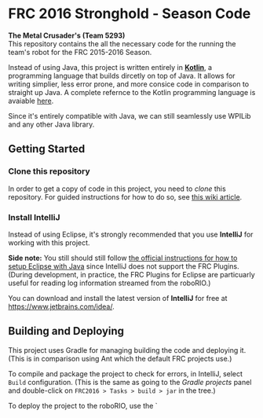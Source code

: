 # FRC 2016 Stronghold - Season Code
 
**The Metal Crusader's (Team 5293)**  
This repository contains the all the necessary code for the running the team's robot for the FRC 2015-2016 Season.

Instead of using Java, this project is written entirely in [**Kotlin**](https://kotlinlang.org/), a programming language that builds dircetly on top of Java. It allows for writing simplier, less error prone, and more consice code in comparison to straight up Java. A complete refernce to the Kotlin programming language is avaiable [here](https://kotlinlang.org/docs/reference/).

Since it's entirely compatible with Java, we can still seamlessly use WPILib and any other Java library.

## Getting Started

### Clone this repository
In order to get a copy of code in this project, you need to *clone* this repository. For guided instructions for how to do so, see [this wiki article]().

### Install IntelliJ
Instead of using Eclipse, it's strongly recommended that you use **IntelliJ** for working with this project. 

**Side note:** You still should still follow [the official instructions for how to setup Eclipse with Java][1] since IntelliJ does not support the FRC Plugins. (During development, in practice, the FRC Plugins for Eclipse are particuarly useful for reading log information streamed from the roboRIO.)

You can download and install the latest version of **IntelliJ** for free at https://www.jetbrains.com/idea/.

## Building and Deploying
This project uses Gradle for managing building the code and deploying it. (This is in comparison using Ant which the default FRC projects use.)

To compile and package the project to check for errors, in IntelliJ, select `Build` configuration. (This is the same as going to the *Gradle projects* panel and double-click on `FRC2016 > Tasks > build > jar` in the tree.)  

To deploy the project to the roboRIO, use the `

 [1]: https://wpilib.screenstepslive.com/s/4485/m/13503/l/145002-installing-eclipse-c-java
